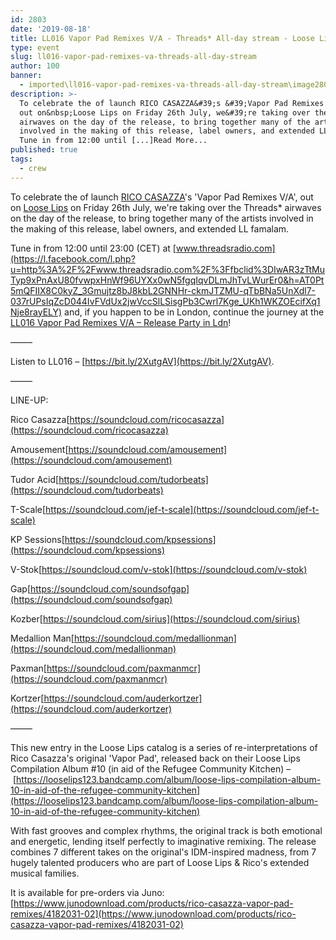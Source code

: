 ```yaml
---
id: 2803
date: '2019-08-18'
title: LL016 Vapor Pad Remixes V/A - Threads* All-day stream - Loose Lips
type: event
slug: ll016-vapor-pad-remixes-va-threads-all-day-stream
author: 100
banner:
  - imported\ll016-vapor-pad-remixes-va-threads-all-day-stream\image2803.jpeg
description: >-
  To celebrate the of launch RICO CASAZZA&#39;s &#39;Vapor Pad Remixes V/A&#39;,
  out on&nbsp;Loose Lips on Friday 26th July, we&#39;re taking over the Threads*
  airwaves on the day of the release, to bring together many of the artists
  involved in the making of this release, label owners, and extended LL famalam.
  Tune in from 12:00 until [...]Read More...
published: true
tags:
  - crew
---
```

To celebrate the of launch [RICO CASAZZA](https://www.facebook.com/ricocasazzamusic/)'s 'Vapor Pad Remixes V/A', out on [Loose Lips](https://www.facebook.com/LooseLips123/) on Friday 26th July, we're taking over the Threads\* airwaves on the day of the release, to bring together many of the artists involved in the making of this release, label owners, and extended LL famalam.

Tune in from 12:00 until 23:00 (CET) at [www.threadsradio.com](https://l.facebook.com/l.php?u=http%3A%2F%2Fwww.threadsradio.com%2F%3Ffbclid%3DIwAR3zTtMuTyp9xPnAxU80fvwpxHnWf96UYXx0wN5fgqIqvDLmJhTvLWurEr0&h=AT0Pt5mQFIIX8C0kyZ_3Gmujtz8bJ8kbL2GNNHr-ckmJTZMU-qTbBNa5UnXdl7-037rUPsIqZcD044IvFVdUx2jwVccSlLSisgPb3Cwrl7Kge_UKh1WKZOEcifXq1Nje8rayELY) and, if you happen to be in London, continue the journey at the [LL016 Vapor Pad Remixes V/A – Release Party in Ldn](https://www.facebook.com/events/206869686926963/)!

——–

Listen to LL016 – [](https://bit.ly/2XutgAV?fbclid=IwAR3ndR8I1fCKnnDmQSQzr7SS_xTbqzjLrusjGZkr3qmgqxEmT0sFb7IieVY)[https://bit.ly/2XutgAV](https://bit.ly/2XutgAV).

——–

LINE-UP:

Rico Casazza[](https://l.facebook.com/l.php?u=https%3A%2F%2Fsoundcloud.com%2Fricocasazza%3Ffbclid%3DIwAR0DKT7vMjTFYjM4xYrLvRyErnac8FE7vdGM-l5qBCyIpYCoVxXNifVmsZw&h=AT2Tv1T-bsbzj6mfJfa7s4wkrjl-jDdHitXVt1bmXnScf_mp5z6bBp5DHzE7xMczD2SR-e1a98QoEc6bQDhHjdfXQosA1ITZnO6R1e8oopbWFyTv8Cb1W2JQf9P1fhmHdTG8ZCo)[https://soundcloud.com/ricocasazza](https://soundcloud.com/ricocasazza)

Amousement[](https://l.facebook.com/l.php?u=https%3A%2F%2Fsoundcloud.com%2Famousement%3Ffbclid%3DIwAR3zTtMuTyp9xPnAxU80fvwpxHnWf96UYXx0wN5fgqIqvDLmJhTvLWurEr0&h=AT37eUiG095T1pCGh19BV0vi0UnR98WRD0qv_PDmMZ-h7AcPwd40RIBR_zv3ZJRrobJz39Kurwvf2M38_ljjXlFXOXsITa5E2GM7nx6ltqflXIAhxivpb5NMHr5h42JdPiV2Oxo)[https://soundcloud.com/amousement](https://soundcloud.com/amousement)

Tudor Acid[](https://l.facebook.com/l.php?u=https%3A%2F%2Fsoundcloud.com%2Ftudorbeats%3Ffbclid%3DIwAR05LyEWtDHKRXCvIGmtNrB4jYr2x2AsBjl4uB6CB37zpzDUNZh-p6WIjJs&h=AT2gRfOoEhO6s36ZlO5uc3lzGcutr6G_JFC9tFofP_T1gMF3fcceoE-tt7oFVPmzUvkjJpIGhnrGIM_arhBvalZtl5BEZaDnUIMrXpeYKwqciAvQttf0DJASg5ifj7GVGeNVxYA)[https://soundcloud.com/tudorbeats](https://soundcloud.com/tudorbeats)

T-Scale[](https://l.facebook.com/l.php?u=https%3A%2F%2Fsoundcloud.com%2Fjef-t-scale%3Ffbclid%3DIwAR0wKtmKT4p5MVH1RfJmSNc2IbGML9MBMKDwiim8U6uUmLzgc8OpPwDJSU8&h=AT0xraoRvtASNibn6ftV5GSBplYCDi3H1Zl_zx_zNpHCRGG-tyzmC1iMpsDbY0krqyJqigmFhXiD-K_5JW2yZma0Hfk6PxhvH74EGgHksOZVLlctOWMFBR0OiZwdKOMOHEBgrDQ)[https://soundcloud.com/jef-t-scale](https://soundcloud.com/jef-t-scale)

KP Sessions[](https://l.facebook.com/l.php?u=https%3A%2F%2Fsoundcloud.com%2Fkpsessions%3Ffbclid%3DIwAR3SJPGBzEpg7Fjllj3igLGiAlPxg7j1R0tpXJlq7Q4qdnOpt6Pm8y9QxKM&h=AT3A6n4p2b_nQTL3lXbKpXs09iMI_w-ys4Ty-E1KgzisiGbqMCtnKY3dBRHtkOlQR9N31EZl0NefwP1l8xyVP2RiQpJ1cvK3rQJfv9d-ZAT8Kf6IWjQ_QHd-AgulWq8Pcai7YYQ)[https://soundcloud.com/kpsessions](https://soundcloud.com/kpsessions)

V-Stok[](https://l.facebook.com/l.php?u=https%3A%2F%2Fsoundcloud.com%2Fv-stok%3Ffbclid%3DIwAR3zTtMuTyp9xPnAxU80fvwpxHnWf96UYXx0wN5fgqIqvDLmJhTvLWurEr0&h=AT0Brbt1T2SnxzCx72agE37pfPjpJrYG7kwNnP5A-_UgWAzHbnr0Wx4gsW-cDlg2Yq5T-D-BwKhDNBsq0N5kcdKemcgGjFKDrgDj-Q_VLpRxtZjxr-8Rxwa_eN2Wj5f-H2gCmbs)[https://soundcloud.com/v-stok](https://soundcloud.com/v-stok)

Gap[](https://l.facebook.com/l.php?u=https%3A%2F%2Fsoundcloud.com%2Fsoundsofgap%3Ffbclid%3DIwAR2vb2_vQ6i1yq9K1BmUe2j51p3MrVsVarL18HePzmOLyfmOTp6lxNR2K3A&h=AT3qQPtkj3nepk2cTVzx6gQsG_2WOu-3L1eUO1gg6G7HdZAq5rTXvpPOuQ6CCYIdzzKF4NdkeRW_HBfqkqWuVdMC-TzZ9clSX_fKNmoIPz5kQVoyHpY_5Dqd5_ABVgMMExjmhH0)[https://soundcloud.com/soundsofgap](https://soundcloud.com/soundsofgap)

Kozber[](https://l.facebook.com/l.php?u=https%3A%2F%2Fsoundcloud.com%2Fsirius%3Ffbclid%3DIwAR2vb2_vQ6i1yq9K1BmUe2j51p3MrVsVarL18HePzmOLyfmOTp6lxNR2K3A&h=AT1ZtmST9EJ1TWW5CGB05sETvsf7r8KHwQA6Mth-7wszukdkflwmzM1b6OdUzwt_CIK60LfpL6O2o9muhQjcHXUGuuMA3zcvGDjNXdpRryhHRA2oV4QMhT1fe5fJyel47GQd8KA)[https://soundcloud.com/sirius](https://soundcloud.com/sirius)

Medallion Man[](https://l.facebook.com/l.php?u=https%3A%2F%2Fsoundcloud.com%2Fmedallionman%3Ffbclid%3DIwAR0DKT7vMjTFYjM4xYrLvRyErnac8FE7vdGM-l5qBCyIpYCoVxXNifVmsZw&h=AT1hJMk49uVkWjiiPazGqpvnNS97_uLeLRdtn9sHFwotkdvQPshmt2wzWuNflh7pg3nk30Ix6NQOJBZ14NxNpW5G2gFOXSfHcNfK5Z-tndtm7BNABnM7fadW-4Nf8O1EHQMIF-E)[https://soundcloud.com/medallionman](https://soundcloud.com/medallionman)

Paxman[](https://l.facebook.com/l.php?u=https%3A%2F%2Fsoundcloud.com%2Fpaxmanmcr%3Ffbclid%3DIwAR2XbdU3b4EuP_KansgSgpS3LJvvoxOuDgJqXG4kkr-16k3j9VApImaZQ1w&h=AT1y7C34BdsfLTqTL7eGZJ-zZgVVzoNiRsdvZsIy8EcuFV7wpKOay7UQr9HU1Rwl4TDoezEqPDuLVj88yofxV4XbU4pC775orzj0ESH4Pf4PaJHCshuftvHvW76VqhAfMdPDxm4)[https://soundcloud.com/paxmanmcr](https://soundcloud.com/paxmanmcr)

Kortzer[](https://l.facebook.com/l.php?u=https%3A%2F%2Fsoundcloud.com%2Fauderkortzer%3Ffbclid%3DIwAR1T_tbWfGKP54BxZsew3OxVSyLojDjEndoUEVCoFYmTUcHsnajj9P0mh28&h=AT0-afPcB5WYDE2TEAQy9-mhU9OSpY2JzxC9wGn8uOEwSPQ61xPWtdCWHbmIqE5IBDTr-D4QYPnvKwQrrm8Og967G4Yy1HDvlU0_nKly1fSor2TpJrlqPicmWz0B_UNW55rAyk8)[https://soundcloud.com/auderkortzer](https://soundcloud.com/auderkortzer)

——–

This new entry in the Loose Lips catalog is a series of re-interpretations of Rico Casazza's original 'Vapor Pad', released back on their Loose Lips Compilation Album #10 (in aid of the Refugee Community Kitchen) – [](https://l.facebook.com/l.php?u=https%3A%2F%2Flooselips123.bandcamp.com%2Falbum%2Floose-lips-compilation-album-10-in-aid-of-the-refugee-community-kitchen%3Ffbclid%3DIwAR3nRFhDWVNU0knpwS0GB8wJFtAPD2crXiRljgWp7Kfzunbt3sTrB23FOFI&h=AT3aXFsqc4Cy6YkIxz27B5ThpM73fTWh6xbTsZ3z0jlhmSXHh6RvVKy3SWGwfymbr6xul0qBP1R33UY319ZyVaWM1UExR37FUzyvgaHmSoipaEfU7wFo1m7kUeNRCE_L74cQ9GU)[https://looselips123.bandcamp.com/album/loose-lips-compilation-album-10-in-aid-of-the-refugee-community-kitchen](https://looselips123.bandcamp.com/album/loose-lips-compilation-album-10-in-aid-of-the-refugee-community-kitchen)

With fast grooves and complex rhythms, the original track is both emotional and energetic, lending itself perfectly to imaginative remixing. The release combines 7 different takes on the original's IDM-inspired madness, from 7 hugely talented producers who are part of Loose Lips & Rico's extended musical families.

It is available for pre-orders via Juno:[](https://l.facebook.com/l.php?u=https%3A%2F%2Fwww.junodownload.com%2Fproducts%2Frico-casazza-vapor-pad-remixes%2F4182031-02%3Ffbclid%3DIwAR1L9zbMPU92F-bn2GA1_omROxsKGfV3hTaWE7J93BTXOGRO0G38XZkZ114&h=AT1_hjrQTza0sI-8sg5sZMzPg_wpd-zB_QYtrEnYekpdM00EsSKFefeMORg5ul5WAPfxPX_tMRIbJwbHHKo8Aba_qXLZIV80h2tB0tFCLplmzWVMqf0kpXeeZlA0ANhltaJIWno)[https://www.junodownload.com/products/rico-casazza-vapor-pad-remixes/4182031-02](https://www.junodownload.com/products/rico-casazza-vapor-pad-remixes/4182031-02)